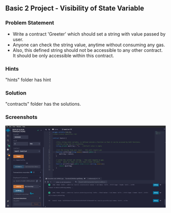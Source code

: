 ## Basic 2 Project - Visibility of State Variable

### Problem Statement

- Write a contract 'Greeter' which should set a string with value passed by user.
- Anyone can check the string value, anytime without consuming any gas.
- Also, this defined string should not be accessible to any other contract. It should be only accessible within this contract.

### Hints

"hints" folder has hint

### Solution

"contracts" folder has the solutions.

### Screenshots

![screenshot 1](screenshots/output.png)
